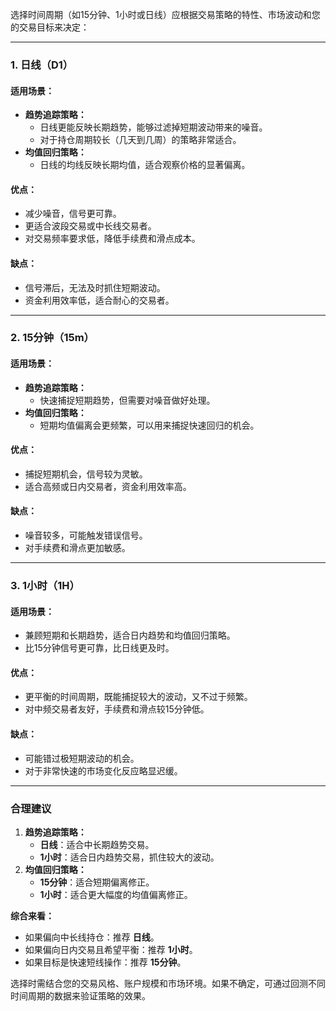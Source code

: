 选择时间周期（如15分钟、1小时或日线）应根据交易策略的特性、市场波动和您的交易目标来决定：

---

### **1. 日线（D1）**
#### **适用场景：**
- **趋势追踪策略：**
  - 日线更能反映长期趋势，能够过滤掉短期波动带来的噪音。
  - 对于持仓周期较长（几天到几周）的策略非常适合。
- **均值回归策略：**
  - 日线的均线反映长期均值，适合观察价格的显著偏离。

#### **优点：**
- 减少噪音，信号更可靠。
- 更适合波段交易或中长线交易者。
- 对交易频率要求低，降低手续费和滑点成本。

#### **缺点：**
- 信号滞后，无法及时抓住短期波动。
- 资金利用效率低，适合耐心的交易者。

---

### **2. 15分钟（15m）**
#### **适用场景：**
- **趋势追踪策略：**
  - 快速捕捉短期趋势，但需要对噪音做好处理。
- **均值回归策略：**
  - 短期均值偏离会更频繁，可以用来捕捉快速回归的机会。

#### **优点：**
- 捕捉短期机会，信号较为灵敏。
- 适合高频或日内交易者，资金利用效率高。

#### **缺点：**
- 噪音较多，可能触发错误信号。
- 对手续费和滑点更加敏感。

---

### **3. 1小时（1H）**
#### **适用场景：**
- 兼顾短期和长期趋势，适合日内趋势和均值回归策略。
- 比15分钟信号更可靠，比日线更及时。

#### **优点：**
- 更平衡的时间周期，既能捕捉较大的波动，又不过于频繁。
- 对中频交易者友好，手续费和滑点较15分钟低。

#### **缺点：**
- 可能错过极短期波动的机会。
- 对于非常快速的市场变化反应略显迟缓。

---

### **合理建议**
1. **趋势追踪策略：**
   - **日线**：适合中长期趋势交易。
   - **1小时**：适合日内趋势交易，抓住较大的波动。
2. **均值回归策略：**
   - **15分钟**：适合短期偏离修正。
   - **1小时**：适合更大幅度的均值偏离修正。

**综合来看：**
- 如果偏向中长线持仓：推荐 **日线**。
- 如果偏向日内交易且希望平衡：推荐 **1小时**。
- 如果目标是快速短线操作：推荐 **15分钟**。

选择时需结合您的交易风格、账户规模和市场环境。如果不确定，可通过回测不同时间周期的数据来验证策略的效果。
